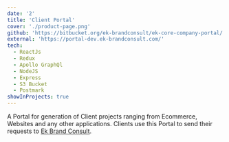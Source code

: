 ```yaml
---
date: '2'
title: 'Client Portal'
cover: './product-page.png'
github: 'https://bitbucket.org/ek-brandconsult/ek-core-company-portal/'
external: 'https://portal-dev.ek-brandconsult.com/'
tech:
  - ReactJs
  - Redux
  - Apollo GraphQl
  - NodeJS
  - Express
  - S3 Bucket
  - Postmark
showInProjects: true
---
```


A Portal for generation of Client projects ranging from Ecommerce, Websites and any other applications. Clients use this Portal to send their requests to [Ek Brand Consult](https://www.ek-brandconsult.com).
